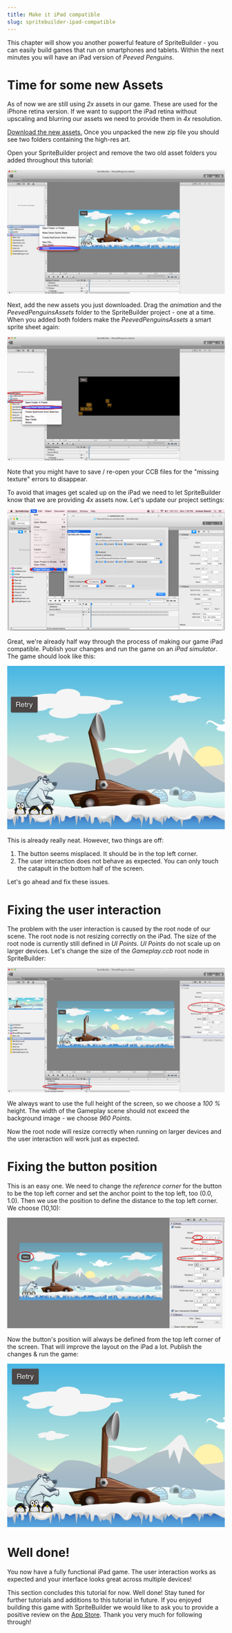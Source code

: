 ```yaml
---
title: Make it iPad compatible
slug: spritebuilder-ipad-compatible
---
```


This chapter will show you another powerful feature of SpriteBuilder -
you can easily build games that run on smartphones and tablets. Within
the next minutes you will have an iPad version of *Peeved Penguins*.

Time for some new Assets
========================

As of now we are still using *2x* assets in our game. These are used for
the iPhone retina version. If we want to support the iPad retina without
upscaling and blurring our assets we need to provide them in *4x*
resolution.

[Download the new
assets.](https://s3.amazonaws.com/mgwu-misc/Spritebuilder+Tutorial/PeevedPenguinsIPadAssets.zip)
Once you unpacked the new zip file you should see two folders containing
the high-res art.

Open your SpriteBuilder project and remove the two old asset folders you
added throughout this tutorial:

![image](./SpriteBuilder_DeleteOldAssets.png)

Next, add the new assets you just downloaded. Drag the *animation* and
the *PeevedPenguinsAssets* folder to the SpriteBuilder project - one at
a time. When you added both folders make the *PeevedPenguinsAssets* a
smart sprite sheet again:

![image](./SpriteBuilder_AddNewiPadAssets.png)

Note that you might have to save / re-open your CCB files for the
"missing texture" errors to disappear.

To avoid that images get scaled up on the iPad we need to let
SpriteBuilder know that we are providing *4x* assets now. Let's update
our project settings:

![image](./SpriteBuilderSettings4x.png)

Great, we're already half way through the process of making our game
iPad compatible. Publish your changes and run the game on an *iPad
simulator*. The game should look like this:

![image](./SpriteBuilder_iPad.png)

This is already really neat. However, two things are off:

1.  The button seems misplaced. It should be in the top left corner.
2.  The user interaction does not behave as expected. You can only touch
    the catapult in the bottom half of the screen.

Let's go ahead and fix these issues.

Fixing the user interaction
===========================

The problem with the user interaction is caused by the root node of our
scene. The root node is not resizing correctly on the iPad. The size of
the root node is currently still defined in *UI Points*. *UI Points* do
not scale up on larger devices. Let's change the size of the
*Gameplay.ccb* root node in SpriteBuilder:

![image](./SpriteBuilder_RootNodeSize.png)

We always want to use the full height of the screen, so we choose a *100
%* height. The width of the Gameplay scene should not exceed the
background image - we choose *960 Points*.

Now the root node will resize correctly when running on larger devices
and the user interaction will work just as expected.

Fixing the button position
==========================

This is an easy one. We need to change the *reference corner* for the
button to be the top left corner and set the anchor point to the top
left, too (0.0, 1.0). Then we use the position to define the distance to
the top left corner. We choose (10,10):

![image](./SpriteBuilder_ButtonPosition.png)

Now the button's position will always be defined from the top left
corner of the screen. That will improve the layout on the iPad a lot.
Publish the changes & run the game:

![image](./SpriteBuilder_iPad_improved.png)

Well done!
==========

You now have a fully functional iPad game. The user interaction works as
expected and your interface looks great across multiple devices!

This section concludes this tutorial for now. Well done! Stay tuned for
further tutorials and additions to this tutorial in future. If you
enjoyed building this game with SpriteBuilder we would like to ask you
to provide a positive review on the [App
Store](https://itunes.apple.com/us/app/spritebuilder/id784912885?mt=12).
Thank you very much for following through!
